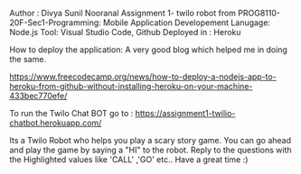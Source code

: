 Author : Divya Sunil Nooranal
Assignment 1- twilo robot from PROG8110-20F-Sec1-Programming: Mobile Application Developement
Lanugage: Node.js
Tool: Visual Studio Code, Github
Deployed in : Heroku

How to deploy the application: A very good blog which helped me in doing the same.

https://www.freecodecamp.org/news/how-to-deploy-a-nodejs-app-to-heroku-from-github-without-installing-heroku-on-your-machine-433bec770efe/

To run the Twilo Chat BOT go to : https://assignment1-twilio-chatbot.herokuapp.com/

Its a Twilo Robot who helps you play a scary story game. You can go ahead and play the game by saying a "HI" to the robot. Reply to the questions with the Highlighted values like 'CALL' ,'GO' etc..
Have a great time :)
